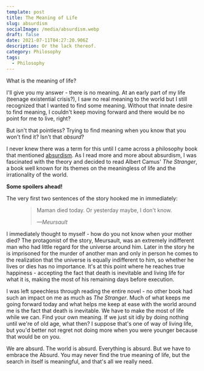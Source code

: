 ```yaml
---
template: post
title: The Meaning of Life
slug: absurdism
socialImage: /media/absurdism.webp
draft: false
date: 2021-07-11T04:27:20.906Z
description: Or the lack thereof.
category: Philosophy
tags:
  - Philosophy
---
```


What is the meaning of life?

I'll give you my answer - there is no meaning. At an early part of my life (teenage existential crisis?), I saw no real meaning to the world but I still recognized that I wanted to find some meaning. Without that innate desire to find meaning, I couldn't keep moving forward and there would be no point for me to live, right?

But isn't that pointless? Trying to find meaning when you know that you won't find it? Isn't that _absurd_?

I never knew there was a term for this until I came across a philosophy book that mentioned [absurdism](https://en.wikipedia.org/wiki/Absurdism). As I read more and more about absurdism, I was fascinated with the theory and decided to read Albert Camus' _The Stranger_, a book well known for its themes on the meaningless of life and the irrationality of the world.

**Some spoilers ahead!**

The very first two sentences of the story hooked me in immediately:

<figure>
	<blockquote>
		<p>Maman died today. Or yesterday maybe, I don't know.</p>
		<footer>
			<cite>—Meursault</cite>
		</footer>
	</blockquote>
</figure>

I immediately thought to myself - how do you not know when your mother died? The protagonist of the story, Meursault, was an extremely indifferent man who had little regard for the universe around him. Later in the story he is imprisoned for the murder of another man and only in person he comes to the realization that the universe is equally indifferent to him, so whether he lives or dies has no importance. It's at this point where he reaches true happiness - accepting the fact that death is inevitable and living life for what it is, making the most of his remaining days before execution.

I was left speechless through reading the entire novel - no other book had such an impact on me as much as _The Stranger_. Much of what keeps me going forward today and what helps me keep at ease with the world around me is the fact that death is inevitable. We have to make the most of life while we can. Find your own meaning. If we just sit idly by doing nothing until we're of old age, what then? I suppose that's one of way of living life, but you'd better not regret not doing more when you were younger because that would be on you.

We are absurd. The world is absurd. Everything is absurd. But we have to embrace the Absurd. You may never find the true meaning of life, but the search in itself is meaningful, and that's all we really need.
